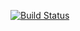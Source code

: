 [![Build Status](https://travis-ci.com/apoorvanand/localsearch.svg?token=NCrcp2cdTe1f22HufF2T&branch=master)](https://travis-ci.com/apoorvanand/localsearch)
